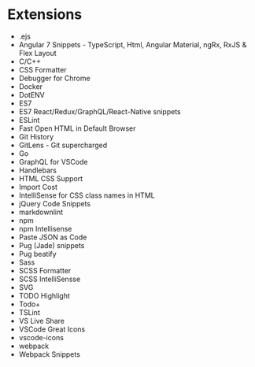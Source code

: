 # Extensions

- .ejs
- Angular 7 Snippets - TypeScript, Html, Angular Material, ngRx, RxJS & Flex Layout
- C/C++
- CSS Formatter
- Debugger for Chrome
- Docker
- DotENV
- ES7
- ES7 React/Redux/GraphQL/React-Native snippets
- ESLint
- Fast Open HTML in Default Browser
- Git History
- GitLens - Git supercharged
- Go
- GraphQL for VSCode
- Handlebars
- HTML CSS Support
- Import Cost
- IntelliSense for CSS class names in HTML
- jQuery Code Snippets
- markdownlint
- npm
- npm Intellisense
- Paste JSON as Code
- Pug (Jade) snippets
- Pug beatify
- Sass
- SCSS Formatter
- SCSS IntelliSensse
- SVG
- TODO Highlight
- Todo+
- TSLint
- VS Live Share
- VSCode Great Icons
- vscode-icons
- webpack
- Webpack Snippets
